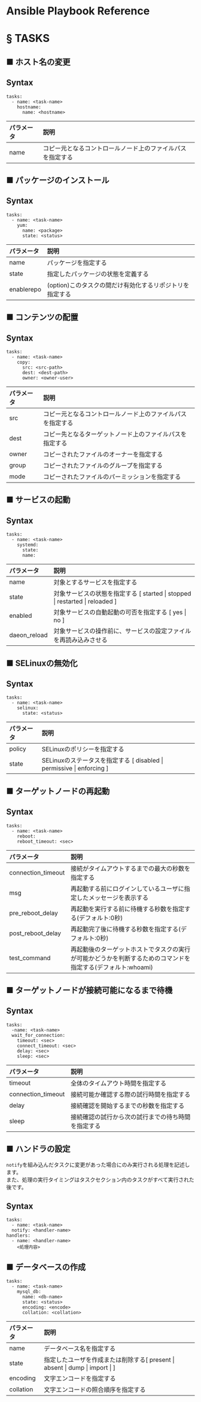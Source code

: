 # Ansible Playbook Reference
# § TASKS
## ■ ホスト名の変更
## Syntax
```
tasks:
  - name: <task-name>
    hostname:
      name: <hostname>
```
|パラメータ|説明|
|:---|:---|
|name|コピー元となるコントロールノード上のファイルパスを指定する|
## ■ パッケージのインストール
## Syntax
```
tasks:
  - name: <task-name>
    yum:
      name: <package>
      state: <status>
```
|パラメータ|説明|
|:---|:---|
|name|パッケージを指定する|
|state|指定したパッケージの状態を定義する|
|enablerepo|(option)このタスクの間だけ有効化するリポジトリを指定する|
## ■ コンテンツの配置
## Syntax
```
tasks:
  - name: <task-name>
    copy:
      src: <src-path>
      dest: <dest-path>
      owner: <owner-user>
```
|パラメータ|説明|
|:---|:---|
|src|コピー元となるコントロールノード上のファイルパスを指定する|
|dest|コピー先となるターゲットノード上のファイルパスを指定する|
|owner|コピーされたファイルのオーナーを指定する|
|group|コピーされたファイルのグループを指定する|
|mode|コピーされたファイルのパーミッションを指定する|
## ■ サービスの起動
## Syntax
```
tasks:
  - name: <task-name>
    systemd:
      state:
      name:
```
|パラメータ|説明|
|:---|:---|
|name|対象とするサービスを指定する|
|state|対象サービスの状態を指定する [ started \| stopped \| restarted \| reloaded ]|
|enabled|対象サービスの自動起動の可否を指定する [ yes \| no ]|
|daeon_reload|対象サービスの操作前に、サービスの設定ファイルを再読み込みさせる|
## ■ SELinuxの無効化
## Syntax
```
tasks:
  - name: <task-name>
    selinux:
      state: <status>
```
|パラメータ|説明|
|:---|:---|
|policy|SELinuxのポリシーを指定する|
|state|SELinuxのステータスを指定する [ disabled \| permissive \| enforcing ]|
## ■ ターゲットノードの再起動
## Syntax
```
tasks:
  - name: <task-name>
    reboot:
    reboot_timeout: <sec>
```
|パラメータ|説明|
|:---|:---|
|connection_timeout|接続がタイムアウトするまでの最大の秒数を指定する|
|msg|再起動する前にログインしているユーザに指定したメッセージを表示する|
|pre_reboot_delay|再起動を実行する前に待機する秒数を指定する(デフォルト:0秒)|
|post_reboot_delay|再起動完了後に待機する秒数を指定する(デフォルト:0秒)|
|test_command|再起動後のターゲットホストでタスクの実行が可能かどうかを判断するためのコマンドを指定する(デフォルト:whoami)|
## ■ ターゲットノードが接続可能になるまで待機
## Syntax
```
tasks:
  -name: <task-name>
  wait_for_connection:
    timeout: <sec>
    connect_timeout: <sec>
    delay: <sec>
    sleep: <sec>
```
|パラメータ|説明|
|:---|:---|
|timeout|全体のタイムアウト時間を指定する|
|connection_timeout|接続可能か確認する際の試行時間を指定する|
|delay|接続確認を開始するまでの秒数を指定する|
|sleep|接続確認の試行から次の試行までの待ち時間を指定する|
## ■ ハンドラの設定
`notify`を組み込んだタスクに変更があった場合にのみ実行される処理を記述します。  
また、処理の実行タイミングはタスクセクション内のタスクがすべて実行された後です。
## Syntax
```
tasks:
  - name: <task-name>
  notify: <handler-name>
handlers:
  - name: <handler-name>
    <処理内容>
```
## ■ データベースの作成
```
tasks:
  - name: <task-name>
    mysql_db:
      name: <db-name>
      state: <status>
      encoding: <encode>
      collation: <collation>
```
|パラメータ|説明|
|:---|:---|
|name|データベース名を指定する|
|state|指定したユーザを作成または削除する[ present \| absent \| dump \| import \| ]|
|encoding|文字エンコードを指定する|
|collation|文字エンコードの照合順序を指定する|
